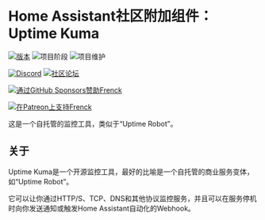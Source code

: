 # Home Assistant社区附加组件：Uptime Kuma

[![版本][release-shield]][release] ![项目阶段][project-stage-shield] ![项目维护][maintenance-shield]

[![Discord][discord-shield]][discord] [![社区论坛][forum-shield]][forum]

[![通过GitHub Sponsors赞助Frenck][github-sponsors-shield]][github-sponsors]

[![在Patreon上支持Frenck][patreon-shield]][patreon]

这是一个自托管的监控工具，类似于“Uptime Robot”。

## 关于

Uptime Kuma是一个开源监控工具，最好的比喻是一个自托管的商业服务变体，如“Uptime Robot”。

它可以让你通过HTTP/S、TCP、DNS和其他协议监控服务，并且可以在服务停机时向你发送通知或触发Home Assistant自动化的Webhook。

[discord-shield]: https://img.shields.io/discord/478094546522079232.svg
[discord]: https://discord.me/hassioaddons
[forum-shield]: https://img.shields.io/badge/community-forum-brightgreen.svg
[forum]: https://community.home-assistant.io/?
[github-sponsors-shield]: https://frenck.dev/wp-content/uploads/2019/12/github_sponsor.png
[github-sponsors]: https://github.com/sponsors/frenck
[maintenance-shield]: https://img.shields.io/maintenance/yes/2025.svg
[patreon-shield]: https://frenck.dev/wp-content/uploads/2019/12/patreon.png
[patreon]: https://www.patreon.com/frenck
[project-stage-shield]: https://img.shields.io/badge/project%20stage-production%20ready-brightgreen.svg
[release-shield]: https://img.shields.io/badge/version-v0.13.0-blue.svg
[release]: https://github.com/hassio-addons/addon-uptime-kuma/tree/v0.13.0